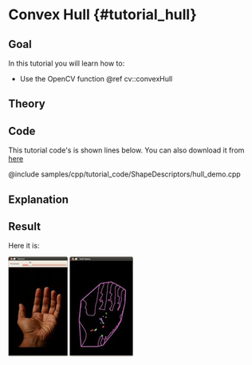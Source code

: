 Convex Hull {#tutorial_hull}
===========

Goal
----

In this tutorial you will learn how to:

-   Use the OpenCV function @ref cv::convexHull

Theory
------

Code
----

This tutorial code's is shown lines below. You can also download it from
[here](https://github.com/opencv/opencv/tree/master/samples/cpp/tutorial_code/ShapeDescriptors/hull_demo.cpp)

@include samples/cpp/tutorial_code/ShapeDescriptors/hull_demo.cpp

Explanation
-----------

Result
------

Here it is:

![Original](images/Hull_Original_Image.jpg)
![Result](images/Hull_Result.jpg)
